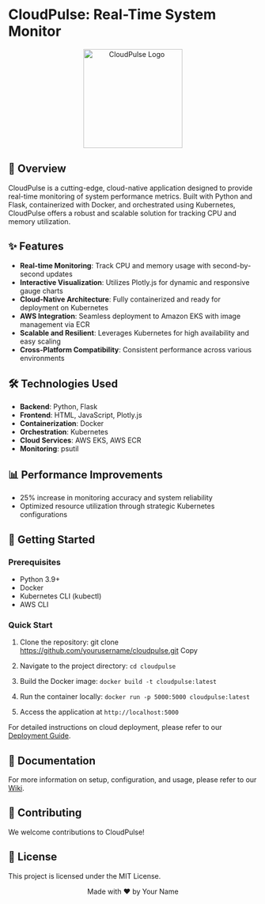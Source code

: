# CloudPulse: Real-Time System Monitor

<p align="center">
  <img src="https://your-image-url-here.com/cloudpulse-logo.png" alt="CloudPulse Logo" width="200"/>
</p>

## 🚀 Overview

CloudPulse is a cutting-edge, cloud-native application designed to provide real-time monitoring of system performance metrics. Built with Python and Flask, containerized with Docker, and orchestrated using Kubernetes, CloudPulse offers a robust and scalable solution for tracking CPU and memory utilization.

## ✨ Features

- **Real-time Monitoring**: Track CPU and memory usage with second-by-second updates
- **Interactive Visualization**: Utilizes Plotly.js for dynamic and responsive gauge charts
- **Cloud-Native Architecture**: Fully containerized and ready for deployment on Kubernetes
- **AWS Integration**: Seamless deployment to Amazon EKS with image management via ECR
- **Scalable and Resilient**: Leverages Kubernetes for high availability and easy scaling
- **Cross-Platform Compatibility**: Consistent performance across various environments

## 🛠️ Technologies Used

- **Backend**: Python, Flask
- **Frontend**: HTML, JavaScript, Plotly.js
- **Containerization**: Docker
- **Orchestration**: Kubernetes
- **Cloud Services**: AWS EKS, AWS ECR
- **Monitoring**: psutil

## 📊 Performance Improvements

- 25% increase in monitoring accuracy and system reliability
- Optimized resource utilization through strategic Kubernetes configurations

## 🚀 Getting Started

### Prerequisites

- Python 3.9+
- Docker
- Kubernetes CLI (kubectl)
- AWS CLI

### Quick Start

1. Clone the repository:
git clone https://github.com/yourusername/cloudpulse.git
Copy
2. Navigate to the project directory:
`cd cloudpulse`
  
3. Build the Docker image:
`docker build -t cloudpulse:latest` 

4. Run the container locally:
`docker run -p 5000:5000 cloudpulse:latest`

5. Access the application at
`http://localhost:5000`

For detailed instructions on cloud deployment, please refer to our [Deployment Guide](docs/deployment-guide.md).

## 📘 Documentation

For more information on setup, configuration, and usage, please refer to our [Wiki](https://github.com/yourusername/cloudpulse/wiki).

## 🤝 Contributing

We welcome contributions to CloudPulse! 

## 📄 License

This project is licensed under the MIT License.

<p align="center">
Made with ❤️ by Your Name
</p>
